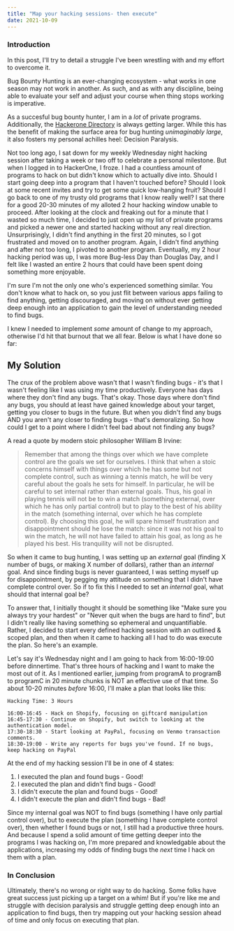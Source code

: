 ```yaml
---
title: "Map your hacking sessions- then execute"
date: 2021-10-09
---
```


### Introduction

In this post, I'll try to detail a struggle I've been wrestling with and my effort to overcome it.


Bug Bounty Hunting is an ever-changing ecosystem - what works in one season may not work in another. As such, and as with any discipline, being able to evaluate your self and adjust your course when thing stops working is imperative.

As a succesful bug bounty hunter, I am in a _lot_ of private programs. Additionally, the [Hackerone Directory](hackerone.com/directory) is always getting larger. While this has the benefit of making the surface area for bug hunting _unimaginably large_, it also fosters my personal achilles heel: Decision Paralysis.

Not too long ago, I sat down for my weekly Wednesday night hacking session after taking a week or two off to celebrate a personal milestone. But when I logged in to HackerOne, I froze. I had a countless amount of programs to hack on but didn't know which to actually dive into. Should I start going deep into a program that I haven't touched before? Should I look at some recent invites and try to get some quick low-hanging fruit? Should I go back to one of my trusty old programs that I know really well? I sat there for a good 20-30 minutes of my alloted 2 hour hacking window unable to proceed. After looking at the clock and freaking out for a minute that I wasted so much time, I decided to just open up my list of private programs and picked a newer one and started hacking without any real direction. Unsurprisingly, I didn't find anything in the first 20 minutes, so I got frustrated and moved on to another program. Again, I didn't find anything and after not too long, I pivoted to another program. Eventually, my 2 hour hacking period was up, I was more Bug-less Day than Douglas Day, and I felt like I wasted an entire 2 hours that could have been spent doing something more enjoyable.

I'm sure I'm not the only one who's experienced something similar. You don't know what to hack on, so you just flit between various apps failing to find anything, getting discouraged, and moving on without ever getting deep enough into an application to gain the level of understanding needed to find bugs. 

I knew I needed to implement _some_ amount of change to my approach, otherwise I'd hit that burnout that we all fear. Below is what I have done so far:

## My Solution

The crux of the problem above wasn't that I wasn't finding bugs - it's that I wasn't feeling like I was using my time productively. Everyone has days where they don't find any bugs. That's okay. Those days where don't find any bugs, you should at least have gained knowledge about your target, getting you closer to bugs in the future. But when you didn't find any bugs AND you aren't any closer to finding bugs - that's demoralizing. So how could I get to a point where I didn't feel bad about not finding any bugs?

A read a quote by modern stoic philosopher William B Irvine:

> Remember that among the things over which we have complete control are the goals we set for ourselves. I think that when a stoic concerns himself with things over which he has some but not complete control, such as winning a tennis match, he will be very careful about the goals he sets for himself. In particular, he will be careful to set internal rather than external goals. Thus, his goal in playing tennis will not be to win a match (something external, over which he has only partial control) but to play to the best of his ability in the match (something internal, over which he has complete control). By choosing this goal, he will spare himself frustration and disappointment should he lose the match: since it was not his goal to win the match, he will not have failed to attain his goal, as long as he played his best. His tranquility will not be disrupted.

So when it came to bug hunting, I was setting up an _external_ goal (finding X number of bugs, or making X number of dollars), rather than an _internal_ goal. And since finding bugs is never guaranteed, I was setting myself up for disappointment, by pegging my attitude on something that I didn't have complete control over. So if to fix this I needed to set an _internal_ goal, what should that internal goal be?

To answer that, I initially thought it should be something like "Make sure you always try your hardest" or "Never quit when the bugs are hard to find", but I didn't really like having something so ephemeral and unquantifiable. Rather, I decided to start every defined hacking session with an outlined & scoped plan, and then when it came to hacking all I had to do was execute the plan. So here's an example.

Let's say it's Wednesday night and I am going to hack from 16:00-19:00 before dinnertime. That's three hours of hacking and I want to make the most out of it. As I mentioned earlier, jumping from programA to programB to programC in 20 minute chunks is NOT an effective use of that time. So about 10-20 minutes _before_ 16:00, I'll make a plan that looks like this:


```
Hacking Time: 3 Hours

16:00-16:45 - Hack on Shopify, focusing on giftcard manipulation
16:45-17:30 - Continue on Shopify, but switch to looking at the authentication model.
17:30-18:30 - Start looking at PayPal, focusing on Venmo transaction comments.
18:30-19:00 - Write any reports for bugs you've found. If no bugs, keep hacking on PayPal
```

At the end of my hacking session I'll be in one of 4 states:

1. I executed the plan and found bugs - Good!
2. I executed the plan and didn't find bugs - Good! 
3. I didn't execute the plan and found bugs - Good!
4. I didn't execute the plan and didn't find bugs - Bad!

Since my internal goal was NOT to find bugs (something I have only partial control over), but to execute the plan (something I have complete control over), then whether I found bugs or not, I still had a productive three hours. And because I spend a solid amount of time getting deeper into the programs I was hacking on, I'm more prepared and knowledgable about the applications, increasing my odds of finding bugs the _next_ time I hack on them with a plan.

### In Conclusion

Ultimately, there's no wrong or right way to do hacking. Some folks have great success just picking up a target on a whim! But if you're like me and struggle with decision paralysis and struggle getting deep enough into an application to find bugs, then try mapping out your hacking session ahead of time and only focus on executing that plan.


